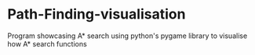 # Path-Finding-visualisation
Program showcasing A* search using python's pygame library to visualise how A* search functions
